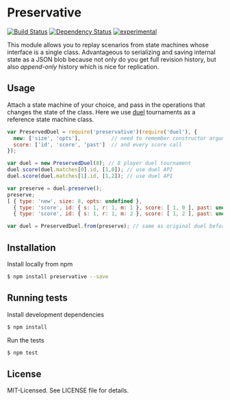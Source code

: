 # Preservative
[![Build Status](https://secure.travis-ci.org/clux/preservative.png)](http://travis-ci.org/clux/preservative)
[![Dependency Status](https://david-dm.org/clux/preservative.png)](https://david-dm.org/clux/preservative)
[![experimental](http://hughsk.github.io/stability-badges/dist/experimental.svg)](http://nodejs.org/api/documentation.html#documentation_stability_index)

This module allows you to replay scenarios from state machines whose interface is a single class. Advantageous to serializing and saving internal state as a JSON blob because not only do you get full revision history, but also *append-only* history which is nice for replication.

## Usage
Attach a state machine of your choice, and pass in the operations that changes the state of the class. Here we use [duel](https://npmjs.org/package/duel) tournaments as a reference state machine class.

```js
var PreservedDuel = require('preservative')(require('duel'), {
  new: ['size', 'opts'],          // need to remember constructor arguments
  score: ['id', 'score', 'past']  // and every score call
});

var duel = new PreservedDuel(8); // 8 player duel tournament
duel.score(duel.matches[0].id, [1,0]); // use duel API
duel.score(duel.matches[1].id, [1,2]); // use duel API

var preserve = duel.preserve();
preserve;
[ { type: 'new', size: 8, opts: undefined },
  { type: 'score', id: { s: 1, r: 1, m: 1 }, score: [ 1, 0 ], past: undefined },
  { type: 'score', id: { s: 1, r: 1, m: 2 }, score: [ 1, 2 ], past: undefined } ]

var duel = PreservedDuel.from(preserve); // same as original duel before .preserve();
```

## Installation
Install locally from npm

```bash
$ npm install preservative --save
```

## Running tests
Install development dependencies

```bash
$ npm install
```

Run the tests

```bash
$ npm test
```

## License
MIT-Licensed. See LICENSE file for details.
